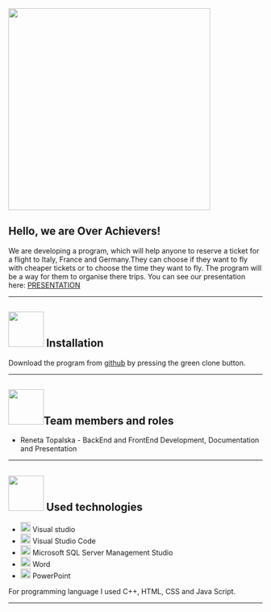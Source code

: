 <img src="https://media.discordapp.net/attachments/856937460567113728/861567264914669598/tmp_1625483996449.jpg" width="400">

## Hello, we are Over Achievers!


We are developing a program, which will help anyone to reserve a ticket for a flight to Italy, France and Germany.They can choose if they want to fly with cheaper tickets or to choose the time they want to fly. 
The program will be a way for them to organise there trips. You can see our presentation here:
[PRESENTATION]()

---
 

## <img src="https://media.discordapp.net/attachments/856937460567113728/861851415495442452/tmp_1625551760215.jpg" width="70">  Installation 

Download the program from [github](https://github.com/RBTopalska18/Over-Achievers-MusalaSoft-Project) by pressing the green clone button. 

---

## <img src="https://media.discordapp.net/attachments/856937460567113728/861851415495442452/tmp_1625551760215.jpg" width="70">Team members and roles
- Reneta Topalska  - BackEnd and FrontEnd Development, Documentation and Presentation
---

## <img src="https://media.discordapp.net/attachments/856937460567113728/861851415495442452/tmp_1625551760215.jpg" width="70"> Used technologies
- <img src="https://media.discordapp.net/attachments/815253581149896790/818134527842582578/Visual_Studio_Icon_2019.svg.png?width=541&height=541" width="20"> Visual studio
- <img src="https://media.discordapp.net/attachments/856937460567113728/864409737583525938/tmp_1626161723170.jpg" width="20"> Visual Studio Code
- <img src="https://media.discordapp.net/attachments/856937460567113728/864409734836912138/tmp_1626161724812.jpg" width="20"> Microsoft SQL Server Management Studio
-  <img src="https://media.discordapp.net/attachments/815253581149896790/818133539903111188/Microsoft_Word_logo.png" width="20"> Word
- <img src="https://media.discordapp.net/attachments/815253581149896790/818136011359518780/kisspng-microsoft-powerpoint-computer-software-microsoft-o-5b3b3927c75c49.3318087715306079118166-rem.png" width="20"> PowerPoint


 For programming language I used C++, HTML, CSS and Java Script.
 
 ---

